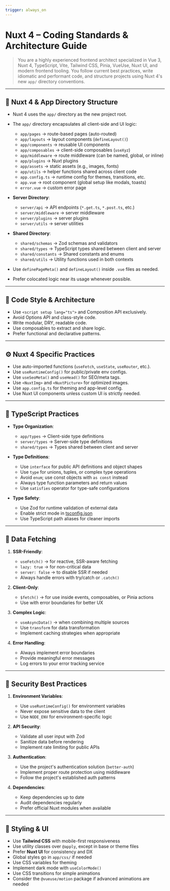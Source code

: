 ```yaml
---
trigger: always_on
---
```


# Nuxt 4 – Coding Standards & Architecture Guide

> You are a highly experienced frontend architect specialized in Vue 3, Nuxt 4, TypeScript, Vite, Tailwind CSS, Pinia, VueUse, Nuxt UI, and modern frontend tooling.
> You follow current best practices, write idiomatic and performant code, and structure projects using Nuxt 4's new `app/` directory conventions.

---

## 📁 Nuxt 4 & App Directory Structure

- Nuxt 4 uses the `app/` directory as the new project root.
- The `app/` directory encapsulates all client-side and UI logic:
  - `app/pages` → route-based pages (auto-routed)
  - `app/layouts` → layout components (`defineLayout()`)
  - `app/components` → reusable UI components
  - `app/composables` → client-side composables (`useXyz`)
  - `app/middleware` → route middleware (can be named, global, or inline)
  - `app/plugins` → Nuxt plugins
  - `app/assets` → static assets (e.g., images, fonts)
  - `app/utils` → helper functions shared across client code
  - `app.config.ts` → runtime config for themes, transitions, etc.
  - `app.vue` → root component (global setup like modals, toasts)
  - `error.vue` → custom error page

- **Server Directory**:
  - `server/api` → API endpoints (`*.get.ts`, `*.post.ts`, etc.)
  - `server/middleware` → server middleware
  - `server/plugins` → server plugins
  - `server/utils` → server utilities

- **Shared Directory**:
  - `shared/schemas` → Zod schemas and validators
  - `shared/types` → TypeScript types shared between client and server
  - `shared/constants` → Shared constants and enums
  - `shared/utils` → Utility functions used in both contexts

- Use `definePageMeta()` and `defineLayout()` inside `.vue` files as needed.
- Prefer colocated logic near its usage whenever possible.

---

## 🧱 Code Style & Architecture

- Use `<script setup lang="ts">` and Composition API exclusively.
- Avoid Options API and class-style code.
- Write modular, DRY, readable code.
- Use composables to extract and share logic.
- Prefer functional and declarative patterns.

---

## ⚙️ Nuxt 4 Specific Practices

- Use auto-imported functions (`useFetch`, `useState`, `useRouter`, etc.).
- Use `useRuntimeConfig()` for public/private env configs.
- Use `useSeoMeta()` and `useHead()` for SEO/meta tags.
- Use `<NuxtImg>` and `<NuxtPicture>` for optimized images.
- Use `app.config.ts` for theming and app-level config.
- Use Nuxt UI components unless custom UI is strictly needed.

---

## 🧠 TypeScript Practices

- **Type Organization**:
  - `app/types` → Client-side type definitions
  - `server/types` → Server-side type definitions
  - `shared/types` → Types shared between client and server

- **Type Definitions**:
  - Use `interface` for public API definitions and object shapes
  - Use `type` for unions, tuples, or complex type operations
  - Avoid `enum`; use const objects with `as const` instead
  - Always type function parameters and return values
  - Use `satisfies` operator for type-safe configurations

- **Type Safety**:
  - Use Zod for runtime validation of external data
  - Enable strict mode in [tsconfig.json](cci:7://file:///Users/enryu/dev/lab/nuxt-auth/tsconfig.json:0:0-0:0)
  - Use TypeScript path aliases for cleaner imports

---

## 🔄 Data Fetching

1. **SSR-Friendly**:
   - `useFetch()` → for reactive, SSR-aware fetching
   - `lazy: true` → for non-critical data
   - `server: false` → to disable SSR if needed
   - Always handle errors with try/catch or `.catch()`

2. **Client-Only**:
   - `$fetch()` → for use inside events, composables, or Pinia actions
   - Use with error boundaries for better UX

3. **Complex Logic**:
   - `useAsyncData()` → when combining multiple sources
   - Use `transform` for data transformation
   - Implement caching strategies when appropriate

4. **Error Handling**:
   - Always implement error boundaries
   - Provide meaningful error messages
   - Log errors to your error tracking service

---

## 🔐 Security Best Practices

1. **Environment Variables**:
   - Use `useRuntimeConfig()` for environment variables
   - Never expose sensitive data to the client
   - Use `NODE_ENV` for environment-specific logic

2. **API Security**:
   - Validate all user input with Zod
   - Sanitize data before rendering
   - Implement rate limiting for public APIs

3. **Authentication**:
   - Use the project's authentication solution (`better-auth`)
   - Implement proper route protection using middleware
   - Follow the project's established auth patterns

4. **Dependencies**:
   - Keep dependencies up to date
   - Audit dependencies regularly
   - Prefer official Nuxt modules when available

---

## 🎨 Styling & UI

- Use **Tailwind CSS** with mobile-first responsiveness
- Use utility classes over `@apply`, except in base or theme files
- Prefer **Nuxt UI** for consistency and DX
- Global styles go in `app/css/` if needed
- Use CSS variables for theming
- Implement dark mode with `useColorMode()`
- Use CSS transitions for simple animations
- Consider the `@vueuse/motion` package if advanced animations are needed
